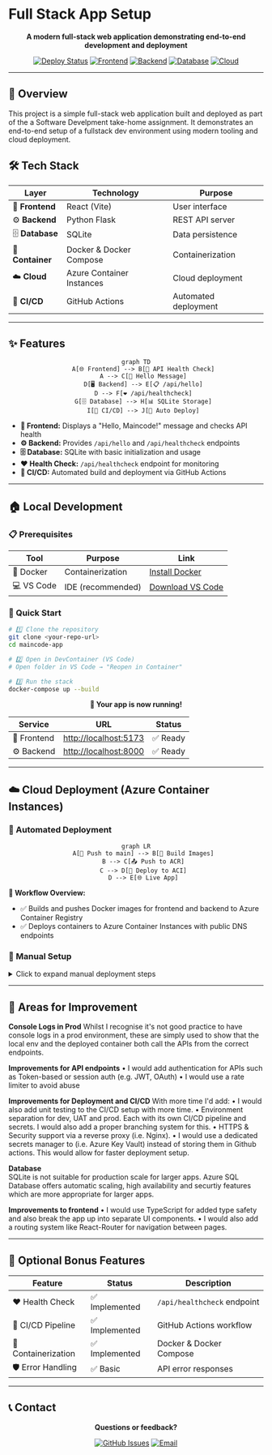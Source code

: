 # Full Stack App Setup

<div align="center">

**A modern full-stack web application demonstrating end-to-end development and deployment**

[![Deploy Status](https://img.shields.io/badge/deployment-automated-brightgreen)](https://github.com/simrubin/fullstack-app-setup/actions)
[![Frontend](https://img.shields.io/badge/frontend-React+Vite-61dafb)](https://vitejs.dev/)
[![Backend](https://img.shields.io/badge/backend-Python+Flask-green)](https://flask.palletsprojects.com/)
[![Database](https://img.shields.io/badge/database-SQLite-blue)](https://sqlite.org/)
[![Cloud](https://img.shields.io/badge/cloud-Azure-0078d4)](https://azure.microsoft.com/)

</div>

---

## 🎯 Overview

This project is a simple full-stack web application built and deployed as part of the a Software Develpment take-home assignment. It demonstrates an end-to-end setup of a fullstack dev environment using modern tooling and cloud deployment.

## 🛠️ Tech Stack

<div align="center">

| Layer            | Technology                | Purpose              |
| ---------------- | ------------------------- | -------------------- |
| 🎨 **Frontend**  | React (Vite)              | User interface       |
| ⚙️ **Backend**   | Python Flask              | REST API server      |
| 🗄️ **Database**  | SQLite                    | Data persistence     |
| 🐳 **Container** | Docker & Docker Compose   | Containerization     |
| ☁️ **Cloud**     | Azure Container Instances | Cloud deployment     |
| 🔄 **CI/CD**     | GitHub Actions            | Automated deployment |

</div>

---

## ✨ Features

<div align="center">

```mermaid
graph TD
    A[🌐 Frontend] --> B[📡 API Health Check]
    A --> C[👋 Hello Message]
    D[🖥️ Backend] --> E[📋 /api/hello]
    D --> F[❤️ /api/healthcheck]
    G[🗄️ Database] --> H[📊 SQLite Storage]
    I[🔄 CI/CD] --> J[🚀 Auto Deploy]
```

</div>

- **🎨 Frontend:** Displays a "Hello, Maincode!" message and checks API health
- **⚙️ Backend:** Provides `/api/hello` and `/api/healthcheck` endpoints
- **🗄️ Database:** SQLite with basic initialization and usage
- **❤️ Health Check:** `/api/healthcheck` endpoint for monitoring
- **🔄 CI/CD:** Automated build and deployment via GitHub Actions

---

## 🏠 Local Development

### 📋 Prerequisites

<div align="center">

| Tool       | Purpose           | Link                                               |
| ---------- | ----------------- | -------------------------------------------------- |
| 🐳 Docker  | Containerization  | [Install Docker](https://www.docker.com/)          |
| 💻 VS Code | IDE (recommended) | [Download VS Code](https://code.visualstudio.com/) |

</div>

### 🚀 Quick Start

```bash
# 1️⃣ Clone the repository
git clone <your-repo-url>
cd maincode-app

# 2️⃣ Open in DevContainer (VS Code)
# Open folder in VS Code → "Reopen in Container"

# 3️⃣ Run the stack
docker-compose up --build
```

<div align="center">

**🎉 Your app is now running!**

| Service     | URL                                            | Status   |
| ----------- | ---------------------------------------------- | -------- |
| 🎨 Frontend | [http://localhost:5173](http://localhost:5173) | ✅ Ready |
| ⚙️ Backend  | [http://localhost:8000](http://localhost:8000) | ✅ Ready |

</div>

---

## ☁️ Cloud Deployment (Azure Container Instances)

### 🤖 Automated Deployment

<div align="center">

```mermaid
graph LR
    A[📝 Push to main] --> B[🔨 Build Images]
    B --> C[📤 Push to ACR]
    C --> D[🚀 Deploy to ACI]
    D --> E[🌐 Live App]
```

</div>

**🎯 Workflow Overview:**

- ✅ Builds and pushes Docker images for frontend and backend to Azure Container Registry
- ✅ Deploys containers to Azure Container Instances with public DNS endpoints

### 🔧 Manual Setup

<details>
<summary>Click to expand manual deployment steps</summary>

#### 1️⃣ Azure Resources Setup

- 🏗️ Create an Azure account
- 📦 Set up a Resource Group
- 🏪 Create an Azure Container Registry
- 🤐 Set up Github secrets for all relevant Azure credentials

#### 2️⃣ GitHub Secrets Configuration

| Secret              | Description                  |
| ------------------- | ---------------------------- |
| `AZURE_CREDENTIALS` | Azure service principal JSON |
| `ACR_LOGIN_SERVER`  | Container registry URL       |
| `ACR_USERNAME`      | Registry username            |
| `ACR_PASSWORD`      | Registry password            |
| `RESOURCE_GROUP`    | Azure resource group name    |
| `ACI_BACKEND_NAME`  | Backend container name       |
| `ACI_BACKEND_DNS`   | Backend DNS label            |
| `ACI_FRONTEND_NAME` | Frontend container name      |
| `ACI_FRONTEND_DNS`  | Frontend DNS label           |

#### 3️⃣ Deploy

Push to `main` branch and the CI/CD pipeline will take care of the rest.

My Deployed Azure Containers can be found at:
Frontend - http://simeon-frontend-717.australiasoutheast.azurecontainer.io:5173/
Backend - http://simeon-backend-717.australiasoutheast.azurecontainer.io:5000/

</details>

---

## 🎯 Areas for Improvement

**Console Logs in Prod**
Whilst I recognise it's not good practice to have console logs in a prod environment,
these are simply used to show that the local env and the deployed container both call the APIs
from the correct endpoints.

**Improvements for API endpoints**
• I would add authentication for APIs such as Token-based or session auth (e.g. JWT, OAuth)
• I would use a rate limiter to avoid abuse

**Improvements for Deployment and CI/CD**
With more time I'd add:
• I would also add unit testing to the CI/CD setup with more time.
• Environment separation for dev, UAT and prod. Each with its own CI/CD pipeline and secrets.
I would also add a proper branching system for this.
• HTTPS & Security support via a reverse proxy (i.e. Nginx).
• I would use a dedicated secrets manager to (i.e. Azure Key Vault) instead of storing them
in Github actions. This would allow for faster deployment setup.

**Database**  
SQLite is not suitable for production scale for larger apps. Azure SQL Database
offers automatic scaling, high availability and securtiy features which are more
appropriate for larger apps.

**Improvements to frontend**
• I would use TypeScript for added type safety and also break the app up into separate UI components.
• I would also add a routing system like React-Router for navigation between pages.

---

## 🎁 Optional Bonus Features

<div align="center">

| Feature             | Status         | Description                 |
| ------------------- | -------------- | --------------------------- |
| ❤️ Health Check     | ✅ Implemented | `/api/healthcheck` endpoint |
| 🔄 CI/CD Pipeline   | ✅ Implemented | GitHub Actions workflow     |
| 🐳 Containerization | ✅ Implemented | Docker & Docker Compose     |
| 🛡️ Error Handling   | ✅ Basic       | API error responses         |

</div>

---

## 📞 Contact

<div align="center">

**Questions or feedback?**

[![GitHub Issues](https://img.shields.io/badge/GitHub-Issues-orange?logo=github)](https://github.com/simrubin/fullstack-app-setup/issues)
[![Email](https://img.shields.io/badge/Email-Contact-blue?logo=gmail)](mailto:simrubin13@gmail.com)

</div>
